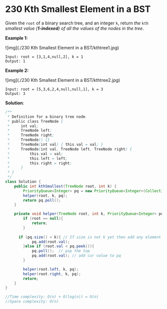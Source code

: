 # 230 Kth Smallest Element in a BST

Given the `root` of a binary search tree, and an integer `k`, return *the* `kth` *smallest value (**1-indexed**) of all the values of the nodes in the tree*.

 

**Example 1:**

![img](./230 Kth Smallest Element in a BST/kthtree1.jpg)

```
Input: root = [3,1,4,null,2], k = 1
Output: 1
```

**Example 2:**

![img](./230 Kth Smallest Element in a BST/kthtree2.jpg)

```
Input: root = [5,3,6,2,4,null,null,1], k = 3
Output: 3
```

 

**Solution**:

```java
/**
 * Definition for a binary tree node.
 * public class TreeNode {
 *     int val;
 *     TreeNode left;
 *     TreeNode right;
 *     TreeNode() {}
 *     TreeNode(int val) { this.val = val; }
 *     TreeNode(int val, TreeNode left, TreeNode right) {
 *         this.val = val;
 *         this.left = left;
 *         this.right = right;
 *     }
 * }
 */
class Solution {
    public int kthSmallest(TreeNode root, int k) {
        PriorityQueue<Integer> pq = new PriorityQueue<Integer>(Collections.reverseOrder()); // max heap 初始化为最大堆
        helper(root, k, pq);
        return pq.poll(); 
    }

    private void helper(TreeNode root, int k, PriorityQueue<Integer> pq){
        if (root == null){
            return;
        }
        
      if (pq.size() < k){ // If size is not k yet then add any element
            pq.add(root.val);
        }else if (root.val < pq.peek()){
            pq.poll();  // pop the top
            pq.add(root.val); // add cur value to pq
        }

        helper(root.left, k, pq);
        helper(root.right, k, pq);
        return;
    }
}

//Time complexity: O(n) + O(log(n)) = O(n)
//Space complexity: O(n)
```

